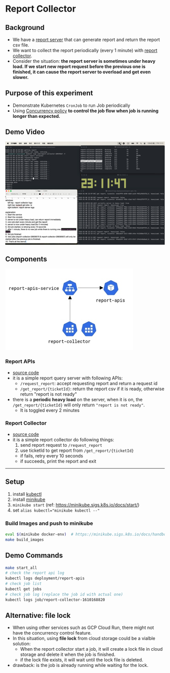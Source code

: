 # Report Collector
## Background
- We have a [report server](#report-apis) that can generate report and return the report csv file.
- We want to collect the report periodically (every 1 minute) with [report collector](#report-collector).
- Consider the situation: **the report server is sometimes under heavy load. If we start new report request before the previous one is finished, it can cause the report server to overload and get even slower.**

## Purpose of this experiment
- Demonstrate Kubernetes `CronJob` to run Job periodically
- Using [Concurrency policy](https://kubernetes.io/docs/concepts/workloads/controllers/cron-jobs/#concurrency-policy) **to control the job flow when job is running longer than expected.**

## Demo Video
[![Watch the video](./video_demo.jpg)](https://youtu.be/Y-tVzdw0Y30)

## Components
![architecture](./architecture.jpg)
### Report APIs
- [source code](./services/report-apis)
- it is a simple report query server with following APIs:
  - `/request_report`: accept requesting report and return a request id
  - `/get_report/{ticketId}`: return the report csv if it is ready, otherwise return "report is not ready"
- there is a **periodic heavy load** on the server, when it is on, the `/get_report/{ticketId}` will only return `"report is not ready"`.
    - It is toggled every 2 minutes

### Report Collector
- [source code](./services/report-collector)
- it is a simple report collector do following things:
  1. send report request to `/request_report`
  2. use ticketId to get report from `/get_report/{ticketId}`
    - if fails, retry every 10 seconds
    - if succeeds, print the report and exit

---

## Setup
1. install [kubectl](https://kubernetes.io/docs/tasks/tools/)
2. install [minikube](https://minikube.sigs.k8s.io/docs/)
3. `minikube start` (ref: https://minikube.sigs.k8s.io/docs/start/)
4. set `alias kubectl="minikube kubectl --"`

### Build Images and push to minikube
```bash
eval $(minikube docker-env)  # https://minikube.sigs.k8s.io/docs/handbook/pushing/
make build_images
```

## Demo Commands
```bash
make start_all
# check the report api log
kubectl logs deployment/report-apis 
# check job list
kubectl get jobs
# check job log (replace the job id with actual one)
kubectl logs job/report-collector-1610168820
```

## Alternative: file lock
- When using other services such as GCP Cloud Run, there might not have the concurrency control feature. 
- In this situation, using **file lock** from cloud storage could be a vialble solution: 
    - When the report collector start a job, it will create a lock file in cloud storage and delete it when the job is finished.
    - if the lock file exists, it will wait until the lock file is deleted.
- drawback: is the job is already running while waiting for the lock.